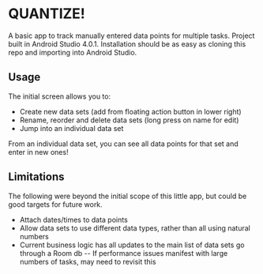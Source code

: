 # QUANTIZE!

A basic app to track manually entered data points for multiple tasks. 
Project built in Android Studio 4.0.1. 
Installation should be as easy as cloning this repo and importing into Android Studio.

## Usage
The initial screen allows you to:
- Create new data sets (add from floating action button in lower right)
- Rename, reorder and delete data sets (long press on name for edit)
- Jump into an individual data set

From an individual data set, you can see all data points for that set and enter in new ones!

## Limitations
The following were beyond the initial scope of this little app, but could be good targets for future work.
- Attach dates/times to data points
- Allow data sets to use different data types, rather than all using natural numbers
- Current business logic has all updates to the main list of data sets go through a Room db
    -- If performance issues manifest with large numbers of tasks, may need to revisit this